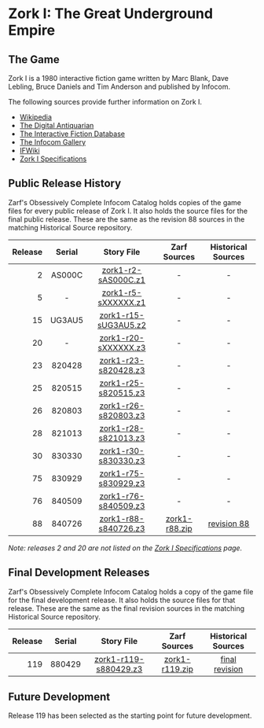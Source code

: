 # Zork I: The Great Underground Empire

## The Game

Zork I is a 1980 interactive fiction game written by Marc Blank, Dave Lebling, Bruce Daniels and Tim Anderson and published by Infocom.

The following sources provide further information on Zork I.

* [Wikipedia](https://en.wikipedia.org/wiki/Zork_I)
* [The Digital Antiquarian](https://www.filfre.net/2012/01/selling-zork/)
* [The Interactive Fiction Database](https://ifdb.tads.org/viewgame?id=0dbnusxunq7fw5ro)
* [The Infocom Gallery](http://gallery.guetech.org/zork1/zork1.html)
* [IFWiki](http://www.ifwiki.org/index.php/Zork_I)
* [Zork I Specifications](http://www.infocom-if.org/games/zork1/zork1specs.html)

## Public Release History

Zarf's Obsessively Complete Infocom Catalog holds copies of the game files for every public release of Zork I. It also holds the source files for the final public release. These are the same as the revision 88 sources in the matching Historical Source repository.

| Release | Serial     | Story File             | Zarf Sources    | Historical Sources  |
| -------:|:----------:|:----------------------:|:---------------:|:-------------------:|
|       2 |     AS000C |  [zork1-r2-sAS000C.z1] |               - |                   - |
|       5 |          - |  [zork1-r5-sXXXXXX.z1] |               - |                   - |
|      15 |     UG3AU5 | [zork1-r15-sUG3AU5.z2] |               - |                   - |
|      20 |          - | [zork1-r20-sXXXXXX.z3] |               - |                   - |
|      23 |     820428 | [zork1-r23-s820428.z3] |               - |                   - |
|      25 |     820515 | [zork1-r25-s820515.z3] |               - |                   - |
|      26 |     820803 | [zork1-r26-s820803.z3] |               - |                   - |
|      28 |     821013 | [zork1-r28-s821013.z3] |               - |                   - |
|      30 |     830330 | [zork1-r30-s830330.z3] |               - |                   - |
|      75 |     830929 | [zork1-r75-s830929.z3] |               - |                   - |
|      76 |     840509 | [zork1-r76-s840509.z3] |               - |                   - |
|      88 |     840726 | [zork1-r88-s840726.z3] | [zork1-r88.zip] |       [revision 88] |

[zork1-r2-sAS000C.z1]: https://eblong.com/infocom/gamefiles/zork1-r2-sAS000C.z1
[zork1-r5-sXXXXXX.z1]: https://eblong.com/infocom/gamefiles/zork1-r5-sXXXXXX.z1
[zork1-r15-sUG3AU5.z2]: https://eblong.com/infocom/gamefiles/zork1-r15-sUG3AU5.z2
[zork1-r20-sXXXXXX.z3]: https://eblong.com/infocom/gamefiles/zork1-r20-sXXXXXX.z3
[zork1-r23-s820428.z3]: https://eblong.com/infocom/gamefiles/zork1-r23-s820428.z3
[zork1-r25-s820515.z3]: https://eblong.com/infocom/gamefiles/zork1-r25-s820515.z3
[zork1-r26-s820803.z3]: https://eblong.com/infocom/gamefiles/zork1-r26-s820803.z3
[zork1-r28-s821013.z3]: https://eblong.com/infocom/gamefiles/zork1-r28-s821013.z3
[zork1-r30-s830330.z3]: https://eblong.com/infocom/gamefiles/zork1-r30-s830330.z3
[zork1-r75-s830929.z3]: https://eblong.com/infocom/gamefiles/zork1-r75-s830929.z3
[zork1-r76-s840509.z3]: https://eblong.com/infocom/gamefiles/zork1-r76-s840509.z3

[zork1-r88-s840726.z3]: https://eblong.com/infocom/gamefiles/zork1-r88-s840726.z3
[zork1-r88.zip]: https://eblong.com/infocom/sources/zork1-r88.zip
[revision 88]: https://github.com/historicalsource/zork1/tree/34cc828c4fa3b5e2581ea24c43bb8acb386d25d0

_Note: releases 2 and 20 are not listed on the [Zork I Specifications](http://www.infocom-if.org/games/zork1/zork1specs.html) page._

## Final Development Releases

Zarf's Obsessively Complete Infocom Catalog holds a copy of the game file for the final development release. It also holds the source files for that release. These are the same as the final revision sources in the matching Historical Source repository.

| Release | Serial   | Story File              | Zarf Sources     | Historical Sources |
| -------:|:--------:|:-----------------------:|:----------------:|:------------------:|
|     119 |   880429 | [zork1-r119-s880429.z3] | [zork1-r119.zip] |   [final revision] |

[zork1-r119-s880429.z3]: https://eblong.com/infocom/gamefiles/zork1-r119-s880429.z3
[zork1-r119.zip]: https://eblong.com/infocom/sources/zork1-r119.zip
[final revision]: https://github.com/historicalsource/zork1/tree/87a3b787d166a441cab8d89d87f9a3753d40daa8

## Future Development

Release 119 has been selected as the starting point for future development.
